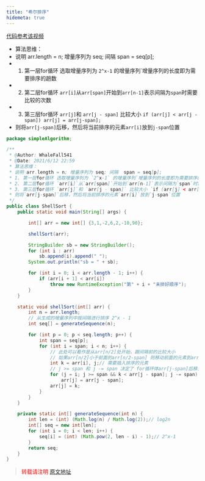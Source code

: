 ```yaml
---
title: "希尔排序"
hidemeta: true
---
```


[代码参考该视频](https://www.bilibili.com/video/BV1BK4y1478X?from=search&seid=18253194365918849629)

 * 算法思维：
 * 说明 arr.length = n; 增量序列为 seq; 间隔  span = seq[p];
 * 1. 第一层for循环 选取增量序列为 `2^x-1` 的增量序列`增量序列的长度即为需要排序的趟数
 * 2. 第二层for循环 `arr[i]`从`arr[span]`开始到`arr[n-1]`表示间隔为`span`时需要比较的次数
 * 3. 第三层for循环 `arr[j]`和 `arr[j - span]` 比较大小 `if (arr[j] < arr[j - span]) arr[j] = arr[j-span];`
 * 则将`arr[j-span]`后移，然后将当前排序的元素`arr[i]`放到`j-span`位置

```java
package simpleAlgorithm;

/**
 * @Author: WhaleFall541
 * @Date: 2021/6/12 22:59
 * 算法思维：
 * 说明 arr.length = n; 增量序列为 seq; 间隔  span = seq[p];
 * 1. 第一层for循环 选取增量序列为 `2^x-1` 的增量序列`增量序列的长度即为需要排序的趟数
 * 2. 第二层for循环 `arr[i]`从`arr[span]`开始到`arr[n-1]`表示间隔为`span`时需要比较的次数
 * 3. 第三层for循环 `arr[j]`和 `arr[j - span]` 比较大小 `if (arr[j] < arr[j - span]) arr[j] = arr[j-span];`
 * 则将`arr[j-span]`后移，然后将当前排序的元素`arr[i]`放到`j-span`位置
 */
public class ShellSort {
    public static void main(String[] args) {

        int[] arr = new int[] {3,1,-2,6,2,-10,90};

        shellSort(arr);

        StringBuilder sb = new StringBuilder();
        for (int i : arr)
            sb.append(i).append(" ");
        System.out.println("sb = " + sb);

        for (int i = 0; i < arr.length - 1; i++) {
            if (arr[i + 1] < arr[i])
                throw new RuntimeException("第" + i + "未排好顺序");
        }
    }

    static void shellSort(int[] arr) {
        int n = arr.length;
        // 从生成的增量序列中按间隔进行排序 2^x - 1
        int seq[] = generateSequence(n);

        for (int p = 0; p < seq.length; p++) {
            int span = seq[p];
            for (int i = span; i < n; i++) {
                // 此处可以看作是从arr[n/2]处开始，跟间隔前的比较大小
                // 如果arr[n/2]小于前面的arr[n/2-span] 则移动前面的元素到arr[n/2]上
                int k = arr[i], j;// 需要插入排序的元素
                // j >= span 和 j -= span 决定了 for循环体arr[j-span]后移至多执行一次
                for (j = i; j >= span && k < arr[j - span]; j -= span)
                    arr[j] = arr[j - span];
                arr[j] = k;
            }
        }
    }

    private static int[] generateSequence(int n) {
        int len = (int) (Math.log(n) / Math.log(2));// log2n
        int[] seq = new int[len];
        for (int i = 0; i < len; i++) {
            seq[i] = (int) (Math.pow(2, len - i) - 1);// 2^x-1
        }
        return seq;
    }
}

```



> <font color="red" >转载请注明 [原文地址](https://www.cnblogs.com/whalefall541/p/14880742.html)</font>



